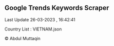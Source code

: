 

## Google Trends Keywords Scraper 
 
Last Update 26-03-2023 , 16:42:41

Country List :
VIETNAM.json



© Abdul Muttaqin 

